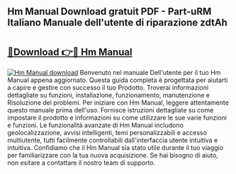 ## Hm Manual Download gratuit PDF - Part-uRM Italiano Manuale dell'utente di riparazione zdtAh

# <h2><a href="http://dfae7z.blite.top/?on=Hm+Manual">🔗Download 👉🔴 Hm Manual</a></h2>

[![Hm Manual download](https://i.imgur.com/lujVjoI.png)](http://dfae7z.blite.top/?on=Hm+Manual)
Benvenuto nel manuale Dell'utente per il tuo Hm Manual appena aggiornato. Questa guida completa è progettata per aiutarti a capire e gestire con successo il tuo Prodotto. Troverai informazioni dettagliate su funzioni, installazione, funzionamento, manutenzione e Risoluzione dei problemi. Per iniziare con Hm Manual, leggere attentamente questo manuale prima dell'uso. Fornisce istruzioni dettagliate su come impostare il prodotto e informazioni su come utilizzare le sue varie funzioni e funzioni. Le funzionalità avanzate di Hm Manual includono geolocalizzazione, avvisi intelligenti, temi personalizzabili e accesso multiutente, tutti facilmente controllabili dall'interfaccia utente intuitiva e intuitiva. Confidiamo che il Hm Manual sia stato utile durante il tuo viaggio per familiarizzare con la tua nuova acquisizione. Se hai bisogno di aiuto, non esitare a contattare il nostro team di supporto.
